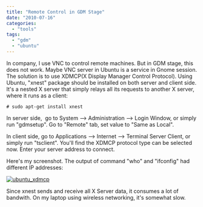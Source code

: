 ```yaml
---
title: "Remote Control in GDM Stage"
date: "2010-07-16"
categories: 
  - "tools"
tags: 
  - "gdm"
  - "ubuntu"
---
```


In company, I use VNC to control remote machines. But in GDM stage, this does not work. Maybe VNC server in Ubuntu is a service in Gnome session. The solution is to use XDMCP(X Display Manager Control Protocol). Using Ubuntu, "xnest" package should be installed on both server and client side. It's a nested X server that simply relays all its requests to another X server, where it runs as a client:

```
# sudo apt-get install xnest
```

In server side,  go to System --> Administration --> Login Window, or simply run "gdmsetup". Go to "Remote" tab, set value to "Same as Local".

In client side, go to Applications --> Internet --> Terminal Server Client, or simply run "tsclient". You'll find the XDMCP protocol type can be selected now. Enter your server address to connect.

Here's my screenshot. The output of command "who" and "ifconfig" had different IP addresses:

[![ubuntu_xdmcp](images/4799757878_9182b870a3_z.jpg)](http://www.flickr.com/photos/gonwan1985/4799757878 "ubuntu_xdmcp by Binhao Qian, on Flickr")

Since xnest sends and receive all X Server data, it consumes a lot of bandwith. On my laptop using wireless networking, it's somewhat slow.
